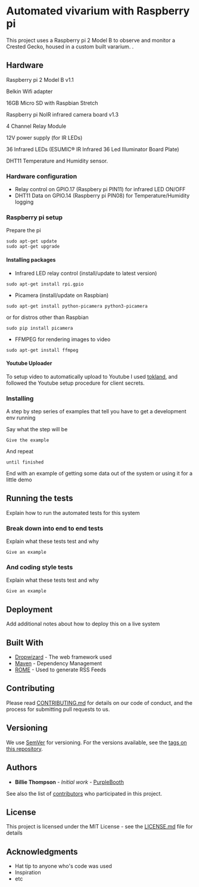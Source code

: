 
# Automated vivarium with Raspberry pi

This project uses a Raspberry pi 2 Model B to observe and monitor a Crested Gecko, housed in a custom built vararium. . 

## Hardware 
Raspberry pi 2 Model B v1.1 

Belkin Wifi adapter  

16GB Micro SD with Raspbian Stretch  

Raspberry pi NoIR infrared camera board v1.3 

4 Channel Relay Module  

12V power supply (for IR LEDs)  

36 Infrared LEDs (ESUMIC® IR Infrared 36 Led Illuminator Board Plate) 

DHT11 Temperature and Humidity sensor.

### Hardware configuration

* Relay control on GPIO.17 (Raspbery pi PIN11) for infrared LED ON/OFF
* DHT11 Data on GPIO.14 (Raspberry pi PIN08) for Temperature/Humidity logging


### Raspberry pi setup

Prepare the pi
```
sudo apt-get update
sudo apt-get upgrade
```
#### Installing packages

* Infrared LED relay control (install/update to latest version)
```
sudo apt-get install rpi.gpio
```
* Picamera (install/update on Raspbian)
```
sudo apt-get install python-picamera python3-picamera
```
  or for distros other than Raspbian
```
sudo pip install picamera
```
* FFMPEG for rendering images to video
```
sudo apt-get install ffmpeg
```

#### Youtube Uploader

To setup video to automatically upload to Youtube I used [tokland](https://github.com/tokland/youtube-upload), and followed the Youtube setup procedure for client secrets.




### Installing

A step by step series of examples that tell you have to get a development env running

Say what the step will be

```
Give the example
```

And repeat

```
until finished
```

End with an example of getting some data out of the system or using it for a little demo

## Running the tests

Explain how to run the automated tests for this system

### Break down into end to end tests

Explain what these tests test and why

```
Give an example
```

### And coding style tests

Explain what these tests test and why

```
Give an example
```

## Deployment

Add additional notes about how to deploy this on a live system

## Built With

* [Dropwizard](http://www.dropwizard.io/1.0.2/docs/) - The web framework used
* [Maven](https://maven.apache.org/) - Dependency Management
* [ROME](https://rometools.github.io/rome/) - Used to generate RSS Feeds

## Contributing

Please read [CONTRIBUTING.md](https://gist.github.com/PurpleBooth/b24679402957c63ec426) for details on our code of conduct, and the process for submitting pull requests to us.

## Versioning

We use [SemVer](http://semver.org/) for versioning. For the versions available, see the [tags on this repository](https://github.com/your/project/tags). 

## Authors

* **Billie Thompson** - *Initial work* - [PurpleBooth](https://github.com/PurpleBooth)

See also the list of [contributors](https://github.com/your/project/contributors) who participated in this project.

## License

This project is licensed under the MIT License - see the [LICENSE.md](LICENSE.md) file for details

## Acknowledgments

* Hat tip to anyone who's code was used
* Inspiration
* etc
